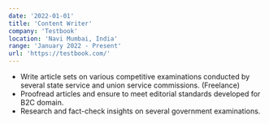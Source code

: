 ```yaml
---
date: '2022-01-01'
title: 'Content Writer'
company: 'Testbook'
location: 'Navi Mumbai, India'
range: 'January 2022 - Present'
url: 'https://testbook.com/'
---
```


- Write article sets on various competitive examinations conducted by several state service and union service commissions. (Freelance)
- Proofread articles and ensure to meet editorial standards developed for B2C domain.
- Research and fact-check insights on several government examinations.
